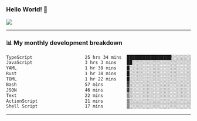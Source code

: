 ### Hello World! 👋

<a>
  <img align="center" src="https://github-readme-stats.vercel.app/api?username=megatunger&count_private=true&include_all_commits=true&bg_color=30,56CCF2,2F80ED&title_color=fff&text_color=fff" />
</a>

------
### 📊 My monthly development breakdown

<!--START_SECTION:waka-->

```txt
TypeScript                    25 hrs 34 mins  █████████████████░░░░░░░░   67.63 %
JavaScript                    3 hrs 3 mins    ██░░░░░░░░░░░░░░░░░░░░░░░   08.08 %
YAML                          1 hr 39 mins    █░░░░░░░░░░░░░░░░░░░░░░░░   04.38 %
Rust                          1 hr 38 mins    █░░░░░░░░░░░░░░░░░░░░░░░░   04.34 %
TOML                          1 hr 22 mins    █░░░░░░░░░░░░░░░░░░░░░░░░   03.63 %
Bash                          57 mins         ▓░░░░░░░░░░░░░░░░░░░░░░░░   02.52 %
JSON                          46 mins         ▓░░░░░░░░░░░░░░░░░░░░░░░░   02.07 %
Text                          22 mins         ▒░░░░░░░░░░░░░░░░░░░░░░░░   00.98 %
ActionScript                  21 mins         ▒░░░░░░░░░░░░░░░░░░░░░░░░   00.95 %
Shell Script                  17 mins         ▒░░░░░░░░░░░░░░░░░░░░░░░░   00.75 %
```

<!--END_SECTION:waka-->

------
